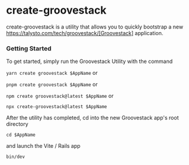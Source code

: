 # create-groovestack
create-groovestack is a utility that allows you to quickly bootstrap a new https://talysto.com/tech/groovestack/[Groovestack]
application.

### Getting Started

To get started, simply run the Groovestack Utility with the command

`yarn create groovestack $AppName` or

`pnpm create groovestack $AppName` or

`npm create groovestack@latest $AppName` or

`npx create-groovestack@latest $AppName`

<!-- ## Install Groovestack into an Existing App

`cd` into the existing application and run

`yarn upgrade groovestack`

`pnpm upgrade groovestack`

`npx upgrade-groovestack@latest` -->

After the utility has completed, cd into the new Groovestack app's root directory

`cd $AppName`

and launch the Vite / Rails app

`bin/dev`

